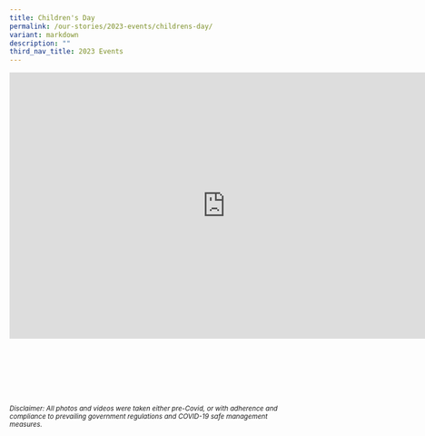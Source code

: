 ```yaml
---
title: Children's Day
permalink: /our-stories/2023-events/childrens-day/
variant: markdown
description: ""
third_nav_title: 2023 Events
---
```

<iframe allowfullscreen="true" height="469" width="760" frameborder="0" src="https://docs.google.com/presentation/d/e/2PACX-1vS-kHNBaGF_Bl0iQENKmDbZ9IlHEkvaylGMGRtI-OLLR2exv04NsrmAQGiLn-FYrGLQQsA4NPeEyA5b/embed?start=true&amp;loop=true&amp;delayms=3000"></iframe>


<br><br><br><br><br><br>
<sup>_Disclaimer: All photos and videos were taken either pre-Covid, or with adherence and compliance to prevailing government regulations and COVID-19 safe management measures._</sup>